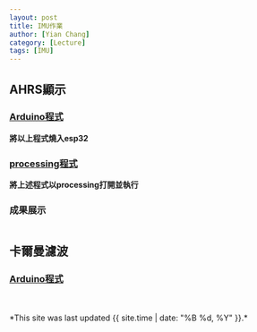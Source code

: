 ```yaml
---
layout: post
title: IMU作業
author: [Yian Chang]
category: [Lecture]
tags: [IMU]
---
```

## AHRS顯示
### [Arduino程式](https://github.com/Ian1121023/Arduino/blob/master/examples/IMU/MPU6050_DMP6_Teapot/MPU6050_DMP6_Teapot.ino)

**將以上程式燒入esp32**
### [processing程式](https://github.com/Ian1121023/Arduino/blob/master/examples/IMU/MPU6050_DMP6_Teapot/MPUplane/MPUplane.pde)

**將上述程式以processing打開並執行**
### 成果展示
![]()<br>
## 卡爾曼濾波

### [Arduino程式](https://github.com/Ian1121023/Arduino/tree/master/examples/IMU/MPU6050_KalmanFilter)

<br>
<br>
*This site was last updated {{ site.time | date: "%B %d, %Y" }}.*



